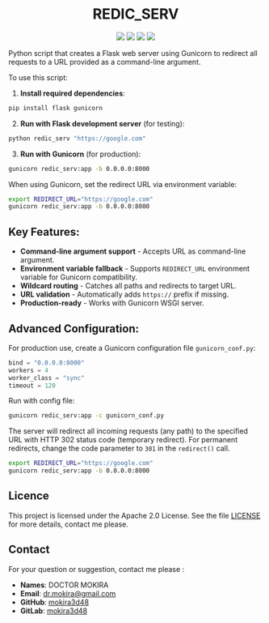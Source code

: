 <div align="center">

# REDIC_SERV

![](https://img.shields.io/badge/Python-3.10-blue)
![](https://img.shields.io/badge/LICENSE-Apache--2.0-%2300557f)
![](https://img.shields.io/badge/lastest-2025--09--16-green)
![](https://img.shields.io/badge/contact-dr.mokira%40gmail.com-blueviolet)


</div>

Python script that creates a Flask web server using Gunicorn
to redirect all requests to a URL provided as a command-line argument.

To use this script:

1. **Install required dependencies**:
```bash
pip install flask gunicorn
```

2. **Run with Flask development server** (for testing):
```bash
python redic_serv "https://google.com"
```

3. **Run with Gunicorn** (for production):
```bash
gunicorn redic_serv:app -b 0.0.0.0:8000
```

When using Gunicorn, set the redirect URL via environment variable:
```bash
export REDIRECT_URL="https://google.com"
gunicorn redic_serv:app -b 0.0.0.0:8000
```

## Key Features:

- **Command-line argument support** - Accepts URL as command-line argument.
- **Environment variable fallback** - Supports `REDIRECT_URL` environment
variable for Gunicorn compatibility.
- **Wildcard routing** - Catches all paths and redirects to target URL.
- **URL validation** - Automatically adds `https://` prefix if missing.
- **Production-ready** - Works with Gunicorn WSGI server.

## Advanced Configuration:

For production use, create a Gunicorn configuration file `gunicorn_conf.py`:
```python
bind = "0.0.0.0:8000"
workers = 4
worker_class = "sync"
timeout = 120
```

Run with config file:
```bash
gunicorn redic_serv:app -c gunicorn_conf.py
```

The server will redirect all incoming requests (any path)
to the specified URL with HTTP 302 status code (temporary redirect).
For permanent redirects, change the code parameter to `301`
in the `redirect()` call.

```bash
export REDIRECT_URL="https://google.com"
gunicorn redic_serv:app -b 0.0.0.0:8000
```

## Licence

This project is licensed under the Apache 2.0 License.
See the file [LICENSE](LICENSE) for more details, contact me please.

## Contact

For your question or suggestion, contact me please :

- **Names**: DOCTOR MOKIRA
- **Email**: dr.mokira@gmail.com
- **GitHub**: [mokira3d48](https://github.com/mokira3d48)
- **GitLab**: [mokira3d48](https://gitlab.com/mokira3d48)
